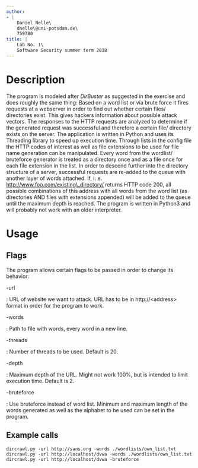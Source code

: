 ```yaml
---
author:
- |
    Daniel Nelle\
    dnelle\@uni-potsdam.de\
    759780
title: |
    Lab No. 1\
    Software Security summer term 2018
---
```


Description
===========

The program is modeled after *DirBuster* as suggested in the exercise
and does roughly the same thing: Based on a word list or via brute force
it fires requests at a webserver in order to find out whether certain
files/ directories exist. This gives hackers information about possible
attack vectors. The responses to the HTTP requests are analyzed to
determine if the generated request was successful and therefore a
certain file/ directory exists on the server. The application is written
in Python and uses its Threading library to speed up execution time.
Through lists in the config file the HTTP codes of interest as well as
file extensions to be used for file name generation can be manipulated.
Every word from the wordlist/ bruteforce generator is treated as a
directory once and as a file once for each file extension in the list.
In order to descend further into the directory structure of a server,
successful requests are re-added to the queue with another layer of
words attached. If, i. e. http://www.foo.com/existing\_directory/
returns HTTP code 200, all possible combinations of this address with
all words from the word list (as directories AND files with extensions
appended) will be added to the queue until the maximum depth is reached.
The program is written in Python3 and will probably not work with an
older interpreter.

Usage
=====

Flags
-----

The program allows certain flags to be passed in order to change its
behavior:

-url

:   URL of website we want to attack. URL has to be in
    http://\<address\> format in order for the program to work.

-words

:   Path to file with words, every word in a new line.

-threads

:   Number of threads to be used. Default is 20.

-depth

:   Maximum depth of the URL. Might not work 100%, but is intended to
    limit execution time. Default is 2.

-bruteforce

:   Use bruteforce instead of word list. Minimum and maximum length of
    the words generated as well as the alphabet to be used can be set in
    the program.

Example calls
-------------

``` {#lst:orgcode language="c" caption="Original code" label="lst:orgcode"}
dircrawl.py -url http://sans.org -words ./wordlists/own_list.txt
dircrawl.py -url http://localhost/dvwa -words ./wordlists/own_list.txt
dircrawl.py -url http://localhost/dvwa -bruteforce
```

